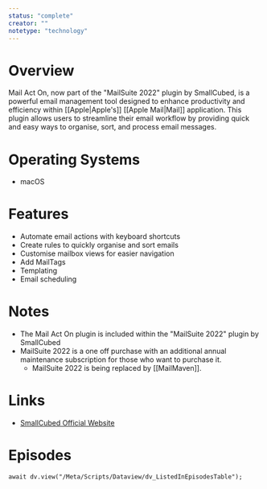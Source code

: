 ```yaml
---
status: "complete"
creator: ""
notetype: "technology"
---
```

# Overview  
Mail Act On, now part of the "MailSuite 2022" plugin by SmallCubed, is a powerful email management tool designed to enhance productivity and efficiency within [[Apple|Apple's]] [[Apple Mail|Mail]] application. This plugin allows users to streamline their email workflow by providing quick and easy ways to organise, sort, and process email messages.

# Operating Systems  
- macOS

# Features  
- Automate email actions with keyboard shortcuts
- Create rules to quickly organise and sort emails
- Customise mailbox views for easier navigation
- Add MailTags
- Templating
- Email scheduling

# Notes  
- The Mail Act On plugin is included within the "MailSuite 2022" plugin by SmallCubed
- MailSuite 2022 is a one off purchase with an additional annual maintenance subscription for those who want to purchase it.
	- MailSuite 2022 is being replaced by [[MailMaven]].

# Links  
- [SmallCubed Official Website](https://smallcubed.com) 

# Episodes
```dataviewjs
await dv.view("/Meta/Scripts/Dataview/dv_ListedInEpisodesTable");
```

